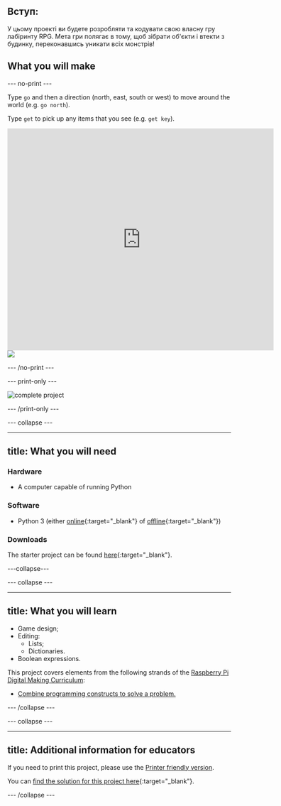 ## Вступ:

У цьому проекті ви будете розробляти та кодувати свою власну гру лабіринту RPG. Мета гри полягає в тому, щоб зібрати об'єкти і втекти з будинку, переконавшись уникати всіх монстрів!

## What you will make

\--- no-print \---

Type `go` and then a direction (north, east, south or west) to move around the world (e.g. `go north`).

Type `get` to pick up any items that you see (e.g. `get key`).

<div class="trinket">
  <iframe src="https://trinket.io/embed/python/d06adeb527?outputOnly=true&start=result" width="600" height="500" frameborder="0" marginwidth="0" marginheight="0" allowfullscreen>
  </iframe>
  <img src="images/rpg-finished.png">
</div>

\--- /no-print \---

\--- print-only \---

![complete project](images/rpg-finished.png)

\--- /print-only \---

\--- collapse \---

* * *

## title: What you will need

### Hardware

+ A computer capable of running Python

### Software

+ Python 3 (either [online](https://trinket.io/){:target="_blank"} of [offline](https://www.python.org/downloads/){:target="_blank"})

### Downloads

The starter project can be found [here](http://rpf.io/p/en/rpg-go){:target="_blank"}.

\---collapse\---

\--- collapse \---

* * *

## title: What you will learn

+ Game design;
+ Editing: 
    + Lists;
    + Dictionaries.
+ Boolean expressions.

This project covers elements from the following strands of the [Raspberry Pi Digital Making Curriculum](http://rpf.io/curriculum):

+ [Combine programming constructs to solve a problem.](https://www.raspberrypi.org/curriculum/programming/builder)

\--- /collapse \---

\--- collapse \---

* * *

## title: Additional information for educators

If you need to print this project, please use the [Printer friendly version](https://projects.raspberrypi.org/en/projects/rpg/print).

You can [find the solution for this project here](http://rpf.io/p/en/rpg-get){:target="_blank"}.

\--- /collapse \---